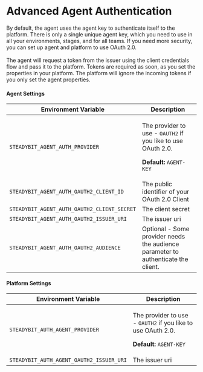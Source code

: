 # Advanced Agent Authentication

By default, the agent uses the agent key to authenticate itself to the platform. There is only a single unique agent key, which you need to use in all your environments, stages, and for all teams. If you need more security, you can set up agent and platform to use OAuth 2.0.\
\
The agent will request a token from the issuer using the client credentials flow and pass it to the platform. Tokens are required as soon, as you set the properties in your platform. The platform will ignore the incoming tokens if you only set the agent properties.

#### Agent Settings

| Environment Variable                        | Description                                                                                                                           |
| ------------------------------------------- | ------------------------------------------------------------------------------------------------------------------------------------- |
| `STEADYBIT_AGENT_AUTH_PROVIDER`             | <p>The provider to use - <code>OAUTH2</code> if you like to use OAuth 2.0.</p><p><strong>Default:</strong> <code>AGENT-KEY</code></p> |
| `STEADYBIT_AGENT_AUTH_OAUTH2_CLIENT_ID`     | The public identifier of your OAuth 2.0 Client                                                                                        |
| `STEADYBIT_AGENT_AUTH_OAUTH2_CLIENT_SECRET` | The client secret                                                                                                                     |
| `STEADYBIT_AGENT_AUTH_OAUTH2_ISSUER_URI`    | The issuer uri                                                                                                                        |
| `STEADYBIT_AGENT_AUTH_OAUTH2_AUDIENCE`      | Optional - Some provider needs the audience parameter to authenticate the client.                                                     |

#### Platform Settings

| Environment Variable                     | Description                                                                                                                           |
| ---------------------------------------- | ------------------------------------------------------------------------------------------------------------------------------------- |
| `STEADYBIT_AUTH_AGENT_PROVIDER`          | <p>The provider to use - <code>OAUTH2</code> if you like to use OAuth 2.0.</p><p><strong>Default:</strong> <code>AGENT-KEY</code></p> |
| `STEADYBIT_AUTH_AGENT_OAUTH2_ISSUER_URI` | The issuer uri                                                                                                                        |
